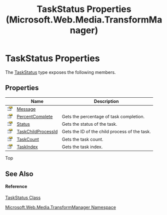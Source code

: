 ﻿---
title: TaskStatus Properties (Microsoft.Web.Media.TransformManager)
TOCTitle: TaskStatus Properties
ms:assetid: Properties.T:Microsoft.Web.Media.TransformManager.TaskStatus
ms:mtpsurl: https://msdn.microsoft.com/en-us/library/microsoft.web.media.transformmanager.taskstatus_properties(v=VS.90)
ms:contentKeyID: 35520912
ms.date: 06/14/2012
mtps_version: v=VS.90
---

# TaskStatus Properties

The [TaskStatus](taskstatus-class-microsoft-web-media-transformmanager.md) type exposes the following members.

## Properties

<table>
<thead>
<tr class="header">
<th> </th>
<th>Name</th>
<th>Description</th>
</tr>
</thead>
<tbody>
<tr class="odd">
<td><img src="images/Dd565996.pubproperty(en-us,VS.90).gif" title="Public property" alt="Public property" /></td>
<td><a href="taskstatus-message-property-microsoft-web-media-transformmanager.md">Message</a></td>
<td></td>
</tr>
<tr class="even">
<td><img src="images/Dd565996.pubproperty(en-us,VS.90).gif" title="Public property" alt="Public property" /></td>
<td><a href="taskstatus-percentcomplete-property-microsoft-web-media-transformmanager.md">PercentComplete</a></td>
<td>Gets the percentage of task completion.</td>
</tr>
<tr class="odd">
<td><img src="images/Dd565996.pubproperty(en-us,VS.90).gif" title="Public property" alt="Public property" /></td>
<td><a href="taskstatus-status-property-microsoft-web-media-transformmanager.md">Status</a></td>
<td>Gets the status of the task.</td>
</tr>
<tr class="even">
<td><img src="images/Dd565996.pubproperty(en-us,VS.90).gif" title="Public property" alt="Public property" /></td>
<td><a href="taskstatus-taskchildprocessid-property-microsoft-web-media-transformmanager.md">TaskChildProcessId</a></td>
<td>Gets the ID of the child process of the task.</td>
</tr>
<tr class="odd">
<td><img src="images/Dd565996.pubproperty(en-us,VS.90).gif" title="Public property" alt="Public property" /></td>
<td><a href="taskstatus-taskcount-property-microsoft-web-media-transformmanager.md">TaskCount</a></td>
<td>Gets the task count.</td>
</tr>
<tr class="even">
<td><img src="images/Dd565996.pubproperty(en-us,VS.90).gif" title="Public property" alt="Public property" /></td>
<td><a href="taskstatus-taskindex-property-microsoft-web-media-transformmanager.md">TaskIndex</a></td>
<td>Gets the task index.</td>
</tr>
</tbody>
</table>


Top

## See Also

#### Reference

[TaskStatus Class](taskstatus-class-microsoft-web-media-transformmanager.md)

[Microsoft.Web.Media.TransformManager Namespace](microsoft-web-media-transformmanager-namespace.md)

